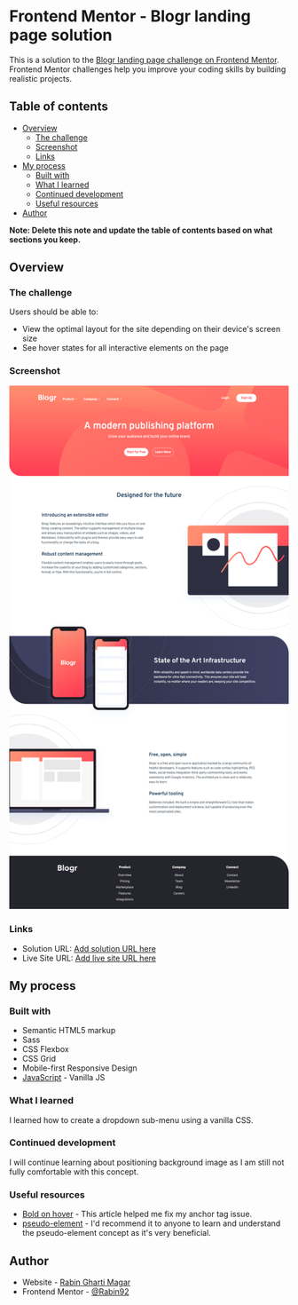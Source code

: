 # Frontend Mentor - Blogr landing page solution

This is a solution to the [Blogr landing page challenge on Frontend Mentor](https://www.frontendmentor.io/challenges/blogr-landing-page-EX2RLAApP). Frontend Mentor challenges help you improve your coding skills by building realistic projects.

## Table of contents

- [Overview](#overview)
  - [The challenge](#the-challenge)
  - [Screenshot](#screenshot)
  - [Links](#links)
- [My process](#my-process)
  - [Built with](#built-with)
  - [What I learned](#what-i-learned)
  - [Continued development](#continued-development)
  - [Useful resources](#useful-resources)
- [Author](#author)

**Note: Delete this note and update the table of contents based on what sections you keep.**

## Overview

### The challenge

Users should be able to:

- View the optimal layout for the site depending on their device's screen size
- See hover states for all interactive elements on the page

### Screenshot

![](./images/blogr-landing-page.png)

### Links

- Solution URL: [Add solution URL here](https://your-solution-url.com)
- Live Site URL: [Add live site URL here](https://your-live-site-url.com)

## My process

### Built with

- Semantic HTML5 markup
- Sass
- CSS Flexbox
- CSS Grid
- Mobile-first Responsive Design
- [JavaScript](https://javascript.info) - Vanilla JS

### What I learned

I learned how to create a dropdown sub-menu using a vanilla CSS.

### Continued development

I will continue learning about positioning background image as I am still not fully comfortable with this concept.

### Useful resources

- [Bold on hover](https://css-tricks.com/bold-on-hover-without-the-layout-shift/) - This article helped me fix my anchor tag issue.
- [pseudo-element](https://developer.mozilla.org/en-US/docs/Web/CSS/Pseudo-elements) - I'd recommend it to anyone to learn and understand the pseudo-element concept as it's very beneficial.

## Author

- Website - [Rabin Gharti Magar](https://www.rabingm.dev/)
- Frontend Mentor - [@Rabin92](https://www.frontendmentor.io/profile/Rabin92)
